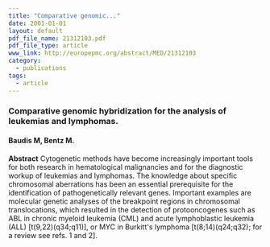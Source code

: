 ```yaml
---
title: "Comparative genomic..."
date: 2001-01-01
layout: default
pdf_file_name: 21312103.pdf
pdf_file_type: article
www_link: http://europepmc.org/abstract/MED/21312103
category:
  - publications
tags:
  - article
---
```


### Comparative genomic hybridization for the analysis of leukemias and lymphomas.
#### Baudis M, Bentz M.

**Abstract** Cytogenetic methods have become increasingly important tools for both research in hematological malignancies and for the diagnostic workup of leukemias and lymphomas. The knowledge about specific chromosomal aberrations has been an essential prerequisite for the identification of pathogenetically relevant genes. Important examples are molecular genetic analyses of the breakpoint regions in chromosomal translocations, which resulted in the detection of protooncogenes such as ABL in chronic myeloid leukemia (CML) and acute lymphoblastic leukemia (ALL) [t(9,22)(q34;q11)], or MYC in Burkitt's lymphoma [t(8;14)(q24;q32); for a review see refs. 1 and 2].


